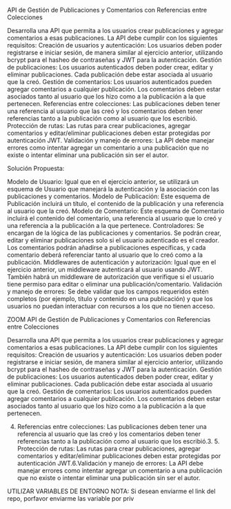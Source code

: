API de Gestión de Publicaciones y Comentarios con Referencias entre Colecciones

Desarrolla una API que permita a los usuarios crear publicaciones y agregar comentarios a esas publicaciones. La API debe cumplir con los siguientes requisitos:
Creación de usuarios y autenticación: Los usuarios deben poder registrarse e iniciar sesión, de manera similar al ejercicio anterior, utilizando bcrypt para el hasheo de contraseñas y JWT para la autenticación.
Gestión de publicaciones: Los usuarios autenticados deben poder crear, editar y eliminar publicaciones. Cada publicación debe estar asociada al usuario que la creó.
Gestión de comentarios: Los usuarios autenticados pueden agregar comentarios a cualquier publicación. Los comentarios deben estar asociados tanto al usuario que los hizo como a la publicación a la que pertenecen.
Referencias entre colecciones: Las publicaciones deben tener una referencia al usuario que las creó y los comentarios deben tener referencias tanto a la publicación como al usuario que los escribió.
Protección de rutas: Las rutas para crear publicaciones, agregar comentarios y editar/eliminar publicaciones deben estar protegidas por autenticación JWT.
Validación y manejo de errores: La API debe manejar errores como intentar agregar un comentario a una publicación que no existe o intentar eliminar una publicación sin ser el autor.

Solución Propuesta:

Modelo de Usuario: Igual que en el ejercicio anterior, se utilizará un esquema de Usuario que manejará la autenticación y la asociación con las publicaciones y comentarios.
Modelo de Publicación: Este esquema de Publicación incluirá un título, el contenido de la publicación y una referencia al usuario que la creó.
Modelo de Comentario: Este esquema de Comentario incluirá el contenido del comentario, una referencia al usuario que lo creó y una referencia a la publicación a la que pertenece.
Controladores: Se encargan de la lógica de las publicaciones y comentarios. Se podrán crear, editar y eliminar publicaciones solo si el usuario autenticado es el creador. Los comentarios podrán añadirse a publicaciones específicas, y cada comentario deberá referenciar tanto al usuario que lo creó como a la publicación.
Middlewares de autenticación y autorización: Igual que en el ejercicio anterior, un middleware autenticará al usuario usando JWT. También habrá un middleware de autorización que verifique si el usuario tiene permiso para editar o eliminar una publicación/comentario.
Validación y manejo de errores: Se debe validar que los campos requeridos estén completos (por ejemplo, título y contenido en una publicación) y que los usuarios no puedan interactuar con recursos a los que no tienen acceso.

ZOOM
API de Gestión de Publicaciones y Comentarios con Referencias entre Colecciones

Desarrolla una API que permita a los usuarios crear publicaciones y agregar comentarios a esas publicaciones. La API debe cumplir con los siguientes requisitos:
Creación de usuarios y autenticación: Los usuarios deben poder registrarse e iniciar sesión, de manera similar al ejercicio anterior, utilizando bcrypt para el hasheo de contraseñas y JWT para la autenticación.
Gestión de publicaciones: Los usuarios autenticados deben poder crear, editar y eliminar publicaciones. Cada publicación debe estar asociada al usuario que la creó.
Gestión de comentarios: Los usuarios autenticados pueden agregar comentarios a cualquier publicación. Los comentarios deben estar asociados tanto al usuario que los hizo como a la publicación a la que pertenecen.

4. Referencias entre colecciones: Las publicaciones deben tener una referencia al usuario que las creó y los comentarios deben tener referencias tanto a la publicación como al usuario que los escribió.3. 5. Protección de rutas: Las rutas para crear publicaciones, agregar comentarios y editar/eliminar publicaciones deben estar protegidas por autenticación JWT.6.Validación y manejo de errores: La API debe manejar errores como intentar agregar un comentario a una publicación que no existe o intentar eliminar una publicación sin ser el autor.

UTILIZAR VARIABLES DE ENTORNO
NOTA: Si desean enviarme el link del repo, porfavor enviarme las variable por priv
